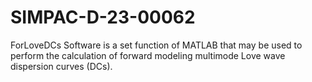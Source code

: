 # SIMPAC-D-23-00062
ForLoveDCs Software is a set function of MATLAB that may be used to perform the calculation of forward modeling multimode Love wave dispersion curves (DCs). 
